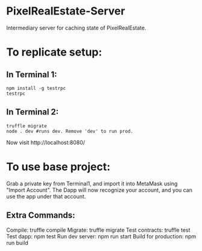 # PixelRealEstate-Server
Intermediary server for caching state of PixelRealEstate.

To replicate setup:
===

In Terminal 1:
---
    npm install -g testrpc
    testrpc

In Terminal 2:
---
    truffle migrate
    node . dev #runs dev. Remove 'dev' to run prod.

Now visit http://localhost:8080/

To use base project:
===

Grab a private key from Terminal1, and import it into MetaMask using "Import Account".
The Dapp will now recognize your account, and you can use the app under that account.


Extra Commands:
---
Compile:              truffle compile
Migrate:              truffle migrate
Test contracts:       truffle test
Test dapp:            npm test
Run dev server:       npm run start
Build for production: npm run build
